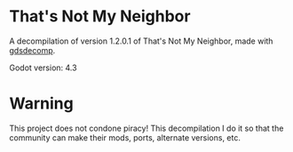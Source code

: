 # That's Not My Neighbor
A decompilation of version 1.2.0.1 of That's Not My Neighbor, made with  [gdsdecomp](https://github.com/bruvzg/gdsdecomp).

Godot version: 4.3

# Warning
This project does not condone piracy! This decompilation I do it so that the community can make their mods, ports, alternate versions, etc.
